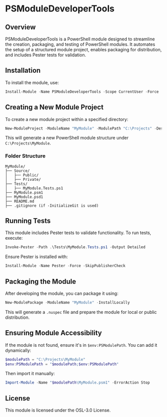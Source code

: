 # PSModuleDeveloperTools

## Overview
PSModuleDeveloperTools is a PowerShell module designed to streamline the creation, packaging, and testing of PowerShell modules. It automates the setup of a structured module project, enables packaging for distribution, and includes Pester tests for validation.

## Installation
To install the module, use:
```powershell
Install-Module -Name PSModuleDeveloperTools -Scope CurrentUser -Force
```

## Creating a New Module Project
To create a new module project within a specified directory:
```powershell
New-ModuleProject -ModuleName "MyModule" -ModulePath "C:\Projects" -Description "My custom PowerShell module" -Author "YourName" -CompanyName "YourCompany" -ModuleVersion "1.0.0" -License "MIT"
```
This will generate a new PowerShell module structure under `C:\Projects\MyModule`.

### Folder Structure
```
MyModule/
├── Source/
│   ├── Public/
│   ├── Private/
├── Tests/
│   ├── MyModule.Tests.ps1
├── MyModule.psm1
├── MyModule.psd1
├── README.md
├── .gitignore (if -InitializeGit is used)
```

## Running Tests
This module includes Pester tests to validate functionality.
To run tests, execute:
```powershell
Invoke-Pester -Path .\Tests\MyModule.Tests.ps1 -Output Detailed
```
Ensure Pester is installed with:
```powershell
Install-Module -Name Pester -Force -SkipPublisherCheck
```

## Packaging the Module
After developing the module, you can package it using:
```powershell
New-ModulePackage -ModuleName "MyModule" -InstallLocally
```
This will generate a `.nuspec` file and prepare the module for local or public distribution.

## Ensuring Module Accessibility
If the module is not found, ensure it's in `$env:PSModulePath`. You can add it dynamically:
```powershell
$modulePath = "C:\Projects\MyModule"
$env:PSModulePath = "$modulePath;$env:PSModulePath"
```
Then import it manually:
```powershell
Import-Module -Name "$modulePath\MyModule.psm1" -ErrorAction Stop
```

## License
This module is licensed under the OSL-3.0 License.
